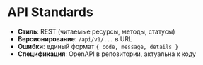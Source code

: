 # API Standards

- **Стиль**: REST (читаемые ресурсы, методы, статусы)
- **Версионирование**: `/api/v1/...` в URL
- **Ошибки**: единый формат `{ code, message, details }`
- **Спецификация**: OpenAPI в репозитории, актуальна к коду
